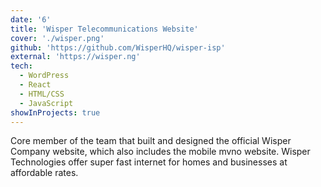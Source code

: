 ```yaml
---
date: '6'
title: 'Wisper Telecommunications Website'
cover: './wisper.png'
github: 'https://github.com/WisperHQ/wisper-isp'
external: 'https://wisper.ng'
tech:
  - WordPress
  - React
  - HTML/CSS
  - JavaScript
showInProjects: true
---
```


 Core member of the team that built and designed the official Wisper Company website, which also includes the mobile mvno website. Wisper Technologies offer super fast internet for homes and businesses at affordable rates.
